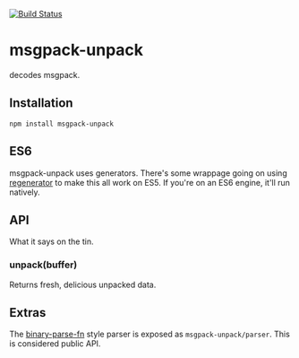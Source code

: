 [![Build Status](https://travis-ci.org/nathan7/msgpack-unpack.png?branch=master)](https://travis-ci.org/nathan7/msgpack-unpack)

# msgpack-unpack

 decodes msgpack.

## Installation

    npm install msgpack-unpack

## ES6

 msgpack-unpack uses generators.
 There's some wrappage going on using [regenerator](https://github.com/facebook/regenerator) to make this all work on ES5.
 If you're on an ES6 engine, it'll run natively.

## API

  What it says on the tin.

### unpack(buffer)

  Returns fresh, delicious unpacked data.

## Extras

  The [binary-parse-fn](https://github.com/nathan7/binary-parse-fn) style parser is exposed as `msgpack-unpack/parser`.
  This is considered public API.

